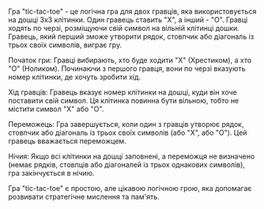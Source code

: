 Гра "tic-tac-toe" - це логічна гра для двох гравців, яка використовується на дошці 3х3 клітинки. Один гравець ставить "X", а інший - "O". Гравці ходять по черзі, розміщуючи свій символ на вільній клітинці дошки. Гравець, який перший зможе утворити рядок, стовпчик або діагональ із трьох своїх символів, виграє гру.

Початок гри: Гравці вибирають, хто буде ходити "Х" (Хрестиком), а хто "О" (Ноликом). Починаючи з першого гравця, вони по черзі вказують номер клітинки, де хочуть зробити хід.

Хід гравців: Гравець вказує номер клітинки на дошці, куди він хоче поставити свій символ. Ця клітинка повинна бути вільною, тобто не містити символ "Х" або "О".

Переможець: Гра завершується, коли один з гравців утворює рядок, стовпчик або діагональ із трьох своїх символів (або "Х", або "О"). Цей гравець вважається переможцем.

Нічия: Якщо всі клітинки на дошці заповнені, а переможця не визначено (немає рядків, стовпців або діагоналей із трьох однакових символів), гра закінчується в нічию.

Гра "tic-tac-toe" є простою, але цікавою логічною грою, яка допомагає розвивати стратегічне мислення та пам'ять.
